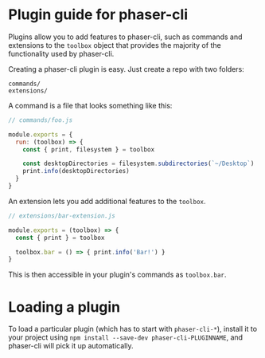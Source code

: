 # Plugin guide for phaser-cli

Plugins allow you to add features to phaser-cli, such as commands and
extensions to the `toolbox` object that provides the majority of the functionality
used by phaser-cli.

Creating a phaser-cli plugin is easy. Just create a repo with two folders:

```
commands/
extensions/
```

A command is a file that looks something like this:

```js
// commands/foo.js

module.exports = {
  run: (toolbox) => {
    const { print, filesystem } = toolbox

    const desktopDirectories = filesystem.subdirectories(`~/Desktop`)
    print.info(desktopDirectories)
  }
}
```

An extension lets you add additional features to the `toolbox`.

```js
// extensions/bar-extension.js

module.exports = (toolbox) => {
  const { print } = toolbox

  toolbox.bar = () => { print.info('Bar!') }
}
```

This is then accessible in your plugin's commands as `toolbox.bar`.

# Loading a plugin

To load a particular plugin (which has to start with `phaser-cli-*`),
install it to your project using `npm install --save-dev phaser-cli-PLUGINNAME`,
and phaser-cli will pick it up automatically.
